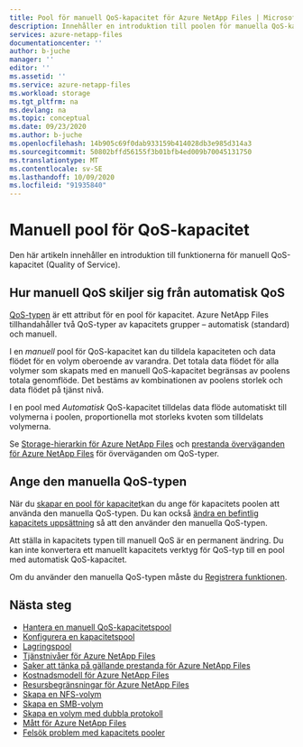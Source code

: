 ```yaml
---
title: Pool för manuell QoS-kapacitet för Azure NetApp Files | Microsoft Docs
description: Innehåller en introduktion till poolen för manuella QoS-kapaciteter och referenser för ytterligare information.
services: azure-netapp-files
documentationcenter: ''
author: b-juche
manager: ''
editor: ''
ms.assetid: ''
ms.service: azure-netapp-files
ms.workload: storage
ms.tgt_pltfrm: na
ms.devlang: na
ms.topic: conceptual
ms.date: 09/23/2020
ms.author: b-juche
ms.openlocfilehash: 14b905c69f0dab933159b414028db3e985d314a3
ms.sourcegitcommit: 50802bffd56155f3b01bfb4ed009b70045131750
ms.translationtype: MT
ms.contentlocale: sv-SE
ms.lasthandoff: 10/09/2020
ms.locfileid: "91935840"
---
```

# <a name="manual-qos-capacity-pool"></a>Manuell pool för QoS-kapacitet

Den här artikeln innehåller en introduktion till funktionerna för manuell QoS-kapacitet (Quality of Service).

## <a name="how-manual-qos-differs-from-auto-qos"></a>Hur manuell QoS skiljer sig från automatisk QoS

[QoS-typen](azure-netapp-files-understand-storage-hierarchy.md#qos_types) är ett attribut för en pool för kapacitet. Azure NetApp Files tillhandahåller två QoS-typer av kapacitets grupper – automatisk (standard) och manuell.  

I en *manuell* pool för QoS-kapacitet kan du tilldela kapaciteten och data flödet för en volym oberoende av varandra. Det totala data flödet för alla volymer som skapats med en manuell QoS-kapacitet begränsas av poolens totala genomflöde. Det bestäms av kombinationen av poolens storlek och data flödet på tjänst nivå. 

I en pool med *Automatisk* QoS-kapacitet tilldelas data flöde automatiskt till volymerna i poolen, proportionella mot storleks kvoten som tilldelats volymerna.  

Se [Storage-hierarkin för Azure NetApp Files](azure-netapp-files-understand-storage-hierarchy.md) och [prestanda överväganden för Azure NetApp Files](azure-netapp-files-performance-considerations.md) för överväganden om QoS-typer.

## <a name="how-to-specify-the-manual-qos-type"></a>Ange den manuella QoS-typen

När du [skapar en pool för kapacitet](azure-netapp-files-set-up-capacity-pool.md)kan du ange för kapacitets poolen att använda den manuella QoS-typen.  Du kan också [ändra en befintlig kapacitets uppsättning](manage-manual-qos-capacity-pool.md#change-to-qos) så att den använder den manuella QoS-typen. 

Att ställa in kapacitets typen till manuell QoS är en permanent ändring. Du kan inte konvertera ett manuellt kapacitets verktyg för QoS-typ till en pool med automatisk QoS-kapacitet. 

Om du använder den manuella QoS-typen måste du [Registrera funktionen](manage-manual-qos-capacity-pool.md#register-the-feature).  

## <a name="next-steps"></a>Nästa steg

* [Hantera en manuell QoS-kapacitetspool](manage-manual-qos-capacity-pool.md)
* [Konfigurera en kapacitetspool](azure-netapp-files-set-up-capacity-pool.md)
* [Lagringspool](azure-netapp-files-understand-storage-hierarchy.md) 
* [Tjänstnivåer för Azure NetApp Files](azure-netapp-files-service-levels.md)
* [Saker att tänka på gällande prestanda för Azure NetApp Files](azure-netapp-files-performance-considerations.md)
* [Kostnadsmodell för Azure NetApp Files](azure-netapp-files-cost-model.md)
* [Resursbegränsningar för Azure NetApp Files](azure-netapp-files-resource-limits.md)
* [Skapa en NFS-volym](azure-netapp-files-create-volumes.md)
* [Skapa en SMB-volym](azure-netapp-files-create-volumes-smb.md)
* [Skapa en volym med dubbla protokoll](create-volumes-dual-protocol.md)
* [Mått för Azure NetApp Files](azure-netapp-files-metrics.md)
* [Felsök problem med kapacitets pooler](troubleshoot-capacity-pools.md)
